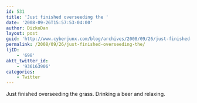 ```yaml
---
id: 531
title: 'Just finished overseeding the '
date: '2008-09-26T15:57:53-04:00'
author: DizkoDan
layout: post
guid: 'http://www.cyberjunx.com/blog/archives/2008/09/26/just-finished-overseeding-the/'
permalink: /2008/09/26/just-finished-overseeding-the/
ljID:
    - '698'
aktt_twitter_id:
    - '936163906'
categories:
    - Twitter
---
```


Just finished overseeding the grass. Drinking a beer and relaxing.